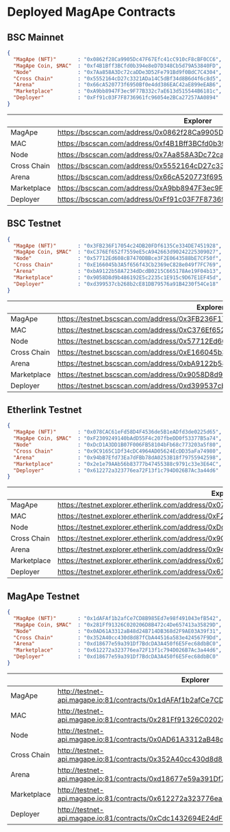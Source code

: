# Deployed MagApe Contracts


## BSC Mainnet


```json
{
  "MagApe (NFT)"       : "0x0862f28Ca9905Dc47F67Efc41cC910cF8cBF0CC6",
  "MagApe Coin, $MAC"  : "0xf4B1Bff3BCfd0b394e8eD7D348Cb5d79A53840FD",
  "Node"               : "0x7Aa858A3Dc72caDDe3D52Fe791Bd9f0BdC7C4304",
  "Cross Chain"        : "0x5552164cD27c3321ADa14C5dBf34d8B6d4f6c8d5",
  "Arena"              : "0x66cA520773f6950Bf0e4dd386EAC42aE899eEAB6",
  "Marketplace"        : "0xA9bb8947F3ec9F77B332c7aE613d515544B6181c",
  "Deployer"           : "0xFf91c03F7F8736961fc96054e2BCa27257AA0894"
}
```
|  | Explorer |
| --- | --- |
| MagApe | https://bscscan.com/address/0x0862f28Ca9905Dc47F67Efc41cC910cF8cBF0CC6 |
| MAC | https://bscscan.com/address/0xf4B1Bff3BCfd0b394e8eD7D348Cb5d79A53840FD |
| Node | https://bscscan.com/address/0x7Aa858A3Dc72caDDe3D52Fe791Bd9f0BdC7C4304 |
| Cross Chain | https://bscscan.com/address/0x5552164cD27c3321ADa14C5dBf34d8B6d4f6c8d5 |
| Arena | https://bscscan.com/address/0x66cA520773f6950Bf0e4dd386EAC42aE899eEAB6 |
| Marketplace | https://bscscan.com/address/0xA9bb8947F3ec9F77B332c7aE613d515544B6181c |
| Deployer | https://bscscan.com/address/0xFf91c03F7F8736961fc96054e2BCa27257AA0894 |

## BSC Testnet


```json
{
  "MagApe (NFT)"       : "0x3FB236F17054c24DB20FDf6135Ce334DE7451928",
  "MagApe Coin, $MAC"  : "0xC376Ef652f7559eE5cA942663d90242225309027",
  "Node"               : "0x57712Ed608cB7470DBBce3F2E0643588bE7CF50f",
  "Cross Chain"        : "0xE166045b3A5f656f43Cb2369eC828e049f7FC769",  
  "Arena"              : "0xbA9122b58A7234dDcdB0215C665178Ae19F04b13",
  "Marketplace"        : "0x9058D8d9b486192E5c2235c1E915c9D67E1EF45d",
  "Deployer"           : "0xd399537cb268b2cE81DB79576a91B4230f54Ce18"
}
```
|  | Explorer |
| --- | --- |
| MagApe | https://testnet.bscscan.com/address/0x3FB236F17054c24DB20FDf6135Ce334DE7451928 |
| MAC | https://testnet.bscscan.com/address/0xC376Ef652f7559eE5cA942663d90242225309027 |
| Node | https://testnet.bscscan.com/address/0x57712Ed608cB7470DBBce3F2E0643588bE7CF50f |
| Cross Chain | https://testnet.bscscan.com/address/0xE166045b3A5f656f43Cb2369eC828e049f7FC769 |
| Arena | https://testnet.bscscan.com/address/0xbA9122b58A7234dDcdB0215C665178Ae19F04b13 |
| Marketplace | https://testnet.bscscan.com/address/0x9058D8d9b486192E5c2235c1E915c9D67E1EF45d |
| Deployer | https://testnet.bscscan.com/address/0xd399537cb268b2cE81DB79576a91B4230f54Ce18 |


## Etherlink Testnet


```json
{
  "MagApe (NFT)"       : "0x078CAC61eFd58D4F4536de5B1eADfd3de0225d65",
  "MagApe Coin, $MAC"  : "0xF2309249140bAdD55F4c207fbeDD0f53377B5a74",
  "Node"               : "0xDcD1A3DD1B07F006FB58104bFb68c773203a5f80",
  "Cross Chain"        : "0x9C9165C1Df34cDC4964AD05624EcDD35aFa74980",  
  "Arena"              : "0x94bB7Efd73Ea7dFBb78dA0253B18f79755942598",
  "Marketplace"        : "0x2e1e79AAb56b83777b47455388c9791c33e3E64C",
  "Deployer"           : "0x612272a323776ea72F13f1c794D026B7Ac3a44d6"
}
```
|  | Explorer |
| --- | --- |
| MagApe | https://testnet.explorer.etherlink.com/address/0x078CAC61eFd58D4F4536de5B1eADfd3de0225d65 |
| MAC | https://testnet.explorer.etherlink.com/address/0xF2309249140bAdD55F4c207fbeDD0f53377B5a74 |
| Node | https://testnet.explorer.etherlink.com/address/0xDcD1A3DD1B07F006FB58104bFb68c773203a5f80 |
| Cross Chain | https://testnet.explorer.etherlink.com/address/0x9C9165C1Df34cDC4964AD05624EcDD35aFa74980 |
| Arena | https://testnet.explorer.etherlink.com/address/0x94bB7Efd73Ea7dFBb78dA0253B18f79755942598 |
| Marketplace | https://testnet.explorer.etherlink.com/address/0x612272a323776ea72F13f1c794D026B7Ac3a44d6 |
| Deployer | https://testnet.explorer.etherlink.com/address/0x612272a323776ea72F13f1c794D026B7Ac3a44d6 |


## MagApe Testnet


```json
{
  "MagApe (NFT)"       : "0x1dAFAf1b2afCe7CD8B985Ed7e98f491043efB542",
  "MagApe Coin, $MAC"  : "0x281Ff91326C020206D8B472c4De657413a35829D",
  "Node"               : "0x0AD61A3312aB48d24B714DB368d2F9AE03A39f31",
  "Cross Chain"        : "0x352A40cc430d8d87fCbA44516a583e424567F9Dd",
  "Arena"              : "0xd18677e59a391Df7BdcDA3A450f6E5Fec68dbBC0",
  "Marketplace"        : "0x612272a323776ea72F13f1c794D026B7Ac3a44d6",
  "Deployer"           : "0xd18677e59a391Df7BdcDA3A450f6E5Fec68dbBC0"
}
```
|  | Explorer |
| --- | --- |
| MagApe | http://testnet-api.magape.io:81/contracts/0x1dAFAf1b2afCe7CD8B985Ed7e98f491043efB542 |
| MAC | http://testnet-api.magape.io:81/contracts/0x281Ff91326C020206D8B472c4De657413a35829D |
| Node | http://testnet-api.magape.io:81/contracts/0x0AD61A3312aB48d24B714DB368d2F9AE03A39f31 |
| Cross Chain | http://testnet-api.magape.io:81/contracts/0x352A40cc430d8d87fCbA44516a583e424567F9Dd |
| Arena | http://testnet-api.magape.io:81/contracts/0xd18677e59a391Df7BdcDA3A450f6E5Fec68dbBC0 |
| Marketplace | http://testnet-api.magape.io:81/contracts/0x612272a323776ea72F13f1c794D026B7Ac3a44d6 |
| Deployer | http://testnet-api.magape.io:81/contracts/0xCdc1432694E24dF98384Be0319018554e42E331a |


